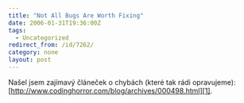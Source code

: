 ```yaml
---
title: "Not All Bugs Are Worth Fixing"
date: 2006-01-31T19:36:00Z
tags:
  - Uncategorized
redirect_from: /id/7262/
category: none
layout: post
---
```

Našel jsem zajímavý článeček o chybách (které tak rádi opravujeme): [http://www.codinghorror.com/blog/archives/000498.html][1].

[1]: http://www.codinghorror.com/blog/archives/000498.html
